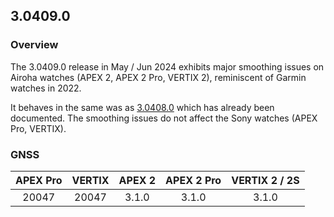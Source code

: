 ## 3.0409.0

### Overview

The 3.0409.0 release in May / Jun 2024 exhibits major smoothing issues on Airoha watches (APEX 2, APEX 2 Pro, VERTIX 2), reminiscent of Garmin watches in 2022.

It behaves in the same was as [3.0408.0](../3.0408.0/README.md) which has already been documented. The smoothing issues do not affect the Sony watches (APEX Pro, VERTIX).



### GNSS

| APEX Pro | VERTIX | APEX 2 | APEX 2 Pro | VERTIX 2 / 2S |
| :------: | :----: | :----: | :--------: | :-----------: |
|  20047   | 20047  | 3.1.0  |   3.1.0    |     3.1.0     |

